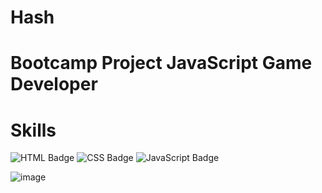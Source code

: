 # Hash

# Bootcamp Project JavaScript Game Developer

# Skills
![HTML Badge](https://img.shields.io/badge/HTML5-E34F26?style=for-the-badge&logo=html5&logoColor=white)
![CSS Badge](https://img.shields.io/badge/CSS3-1572B6?style=for-the-badge&logo=css3&logoColor=white)
![JavaScript Badge](https://img.shields.io/badge/JavaScript-F7DF1E?style=for-the-badge&logo=javascript&logoColor=black)

![image](https://user-images.githubusercontent.com/65916297/125177648-d8f0fe00-e1b3-11eb-9315-fcdf1f688a9d.png)


